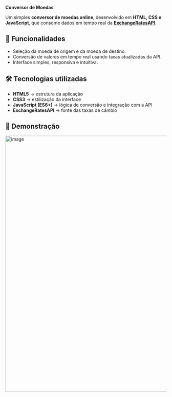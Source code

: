 <b>Conversor de Moedas</b>

Um simples **conversor de moedas online**, desenvolvido em **HTML, CSS e JavaScript**, que consome dados em tempo real da **[ExchangeRatesAPI](https://exchangeratesapi.io/)**.  

## 🚀 Funcionalidades
- Seleção da moeda de origem e da moeda de destino.  
- Conversão de valores em tempo real usando taxas atualizadas da API.  
- Interface simples, responsiva e intuitiva.  

## 🛠️ Tecnologias utilizadas
- **HTML5** → estrutura da aplicação  
- **CSS3** → estilização da interface  
- **JavaScript (ES6+)** → lógica de conversão e integração com a API  
- **ExchangeRatesAPI** → fonte das taxas de câmbio  

## 📸 Demonstração
<img width="975" height="799" alt="image" src="https://github.com/user-attachments/assets/dc8b3c59-7a3d-4763-95d7-6a454393b3db" />
